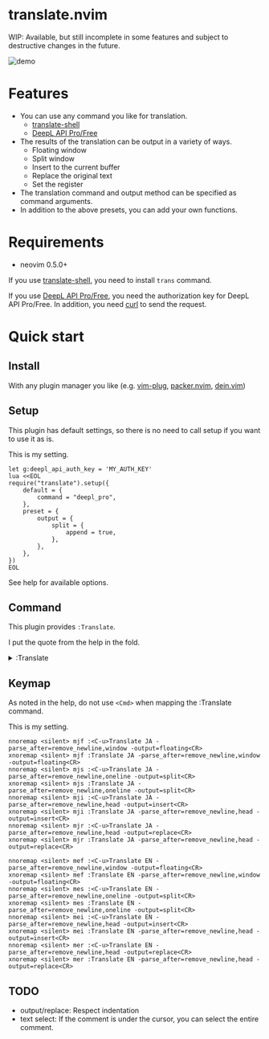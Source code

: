 # translate.nvim

WIP: Available, but still incomplete in some features and subject to destructive changes in the future.

![demo](https://user-images.githubusercontent.com/82267684/158013979-52c8ca49-84e1-4ca0-bf30-b8165cca9135.gif)

# Features

- You can use any command you like for translation.
    - [translate-shell](https://github.com/soimort/translate-shell)
    - [DeepL API Pro/Free](https://www.deepl.com/en/docs-api/)
- The results of the translation can be output in a variety of ways.
    - Floating window
    - Split window
    - Insert to the current buffer
    - Replace the original text
    - Set the register
- The translation command and output method can be specified as command arguments.
- In addition to the above presets, you can add your own functions.


# Requirements

- neovim 0.5.0+

If you use [translate-shell](https://github.com/soimort/translate-shell), you need to install `trans` command.

If you use [DeepL API Pro/Free](https://www.deepl.com/en/docs-api/), you need the authorization key for DeepL API Pro/Free.
In addition, you need [curl](https://curl.se/) to send the request.


# Quick start

## Install

With any plugin manager you like (e.g. [vim-plug](https://github.com/junegunn/vim-plug), [packer.nvim](https://github.com/wbthomason/packer.nvim), [dein.vim](https://github.com/Shougo/dein.vim))

## Setup

This plugin has default settings, so there is no need to call setup if you want to use it as is.

This is my setting.

```vim
let g:deepl_api_auth_key = 'MY_AUTH_KEY'
lua <<EOL
require("translate").setup({
    default = {
        command = "deepl_pro",
    },
    preset = {
        output = {
            split = {
                append = true,
            },
        },
    },
})
EOL
```

See help for available options.

## Command

This plugin provides `:Translate`.

I put the quote from the help in the fold.

<details><summary>:Translate</summary><div>


    :[range]Translate {target-lang} [{-options}...]
    
    	{target-lang}: Required. The language into which the text should be
    	translated. The format varies depending on the external command used.
    
    	|:Translate| can take |:range|. |v|, |V| and |CTRL-V| are supported. If it was
    	not given, |:Translate| treats current cursor line.
    
    	available options:
    		- '-source='
    			The language of the text to be translated.
    		- '-parse_before='
    			The functions to format texts of selection.
    			You can use a comma-separated string.
    			If omitted, |translate-nvim-option-default-parse-before|.
    		- '-command='
    			The extermal command to use translation. If omitted,
    			|translate-nvim-option-default-command| is used.
    		- '-parse_after='
    			The functions to format the result of extermal command.
    			You can use a comma-separated string.
    			If omitted, |translate-nvim-option-default-parse-after|.
    		- '-output='
    			The function to pass the translation result.
    			If omitted, |translate-nvim-option-default-output|.
    
    
    	If mapping |:Translate|, Do NOT use |<Cmd>|. I use [range] to check
    	whether this command is called from normal mode or visual mode. Please
    	map them as follows.
    

    	nnoremap mei :<C-u>Translate EN -parse_after=oneline -output=insert<CR>
    	xnoremap mer :Translate EN -parse_after=head -output=replace<CR>


</div></details>

## Keymap

As noted in the help, do not use `<Cmd>` when mapping the :Translate command.

This is my setting.

```vim
nnoremap <silent> mjf :<C-u>Translate JA -parse_after=remove_newline,window -output=floating<CR>
xnoremap <silent> mjf :Translate JA -parse_after=remove_newline,window -output=floating<CR>
nnoremap <silent> mjs :<C-u>Translate JA -parse_after=remove_newline,oneline -output=split<CR>
xnoremap <silent> mjs :Translate JA -parse_after=remove_newline,oneline -output=split<CR>
nnoremap <silent> mji :<C-u>Translate JA -parse_after=remove_newline,head -output=insert<CR>
xnoremap <silent> mji :Translate JA -parse_after=remove_newline,head -output=insert<CR>
nnoremap <silent> mjr :<C-u>Translate JA -parse_after=remove_newline,head -output=replace<CR>
xnoremap <silent> mjr :Translate JA -parse_after=remove_newline,head -output=replace<CR>

nnoremap <silent> mef :<C-u>Translate EN -parse_after=remove_newline,window -output=floating<CR>
xnoremap <silent> mef :Translate EN -parse_after=remove_newline,window -output=floating<CR>
nnoremap <silent> mes :<C-u>Translate EN -parse_after=remove_newline,oneline -output=split<CR>
xnoremap <silent> mes :Translate EN -parse_after=remove_newline,oneline -output=split<CR>
nnoremap <silent> mei :<C-u>Translate EN -parse_after=remove_newline,head -output=insert<CR>
xnoremap <silent> mei :Translate EN -parse_after=remove_newline,head -output=insert<CR>
nnoremap <silent> mer :<C-u>Translate EN -parse_after=remove_newline,head -output=replace<CR>
xnoremap <silent> mer :Translate EN -parse_after=remove_newline,head -output=replace<CR>
```

## TODO

- output/replace: Respect indentation
- text select: If the comment is under the cursor, you can select the entire comment.
